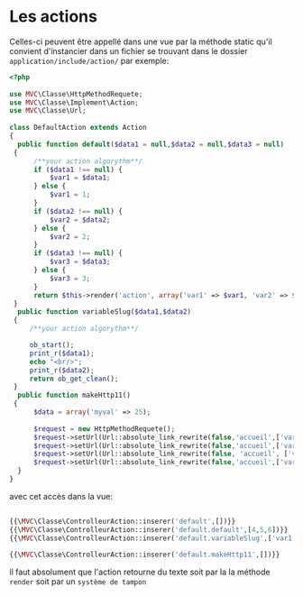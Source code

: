# Les actions
Celles-ci peuvent être appellé dans une vue par la méthode static qu'il convient d'instancier dans un fichier se trouvant dans le dossier `application/include/action/`
par exemple:
```php
<?php  
  
use MVC\Classe\HttpMethodRequete;  
use MVC\Classe\Implement\Action;  
use MVC\Classe\Url; 
  
class DefaultAction extends Action  
{  
  public function default($data1 = null,$data2 = null,$data3 = null)  
 {  
	  /**your action algorythm**/  
	  if ($data1 !== null) {  
		  $var1 = $data1;  
	  } else {  
		  $var1 = 1;  
	  }
	  if ($data2 !== null) {  
		  $var2 = $data2;  
	  } else {  
		  $var2 = 2;  
	  }
	  if ($data3 !== null) {  
		  $var3 = $data3;  
	  } else {  
		  $var3 = 3;  
	  }  
	  return $this->render('action', array('var1' => $var1, 'var2' => $var2, 'var3' => $var3));  
 }  
  public function variableSlug($data1,$data2)  
 {  
	 /**your action algorythm**/  

	 ob_start();
	 print_r($data1);
     echo "<br/>";
     print_r($data2);
	 return ob_get_clean();
 }  
  public function makeHttp11()  
 {  
	  $data = array('myval' => 25);  
	  
	  $request = new HttpMethodRequete();  
	  $request->setUrl(Url::absolute_link_rewrite(false,'accueil',['var10'=>'val10']))->get($data);  
	  $request->setUrl(Url::absolute_link_rewrite(false,'accueil',['var10'=>'val10']))->post($data);     				
	  $request->setUrl(Url::absolute_link_rewrite(false, 'accueil', ['var10' => 'val10']))->put($data);  
	  $request->setUrl(Url::absolute_link_rewrite(false,'accueil',['var10'=>'val10']))->delete($data);  
  }  
}
```

avec cet accès dans la vue:
```php
  
{{\MVC\Classe\ControlleurAction::inserer('default',[])}}  
{{\MVC\Classe\ControlleurAction::inserer('default.default',[4,5,6])}}  
{{\MVC\Classe\ControlleurAction::inserer('default.variableSlug',['var1','var2'])}}  
  
{{\MVC\Classe\ControlleurAction::inserer('default.makeHttp11',[])}}
```

il faut absolument que l'action retourne du texte soit par la la méthode `render` soit par un `système de tampon`